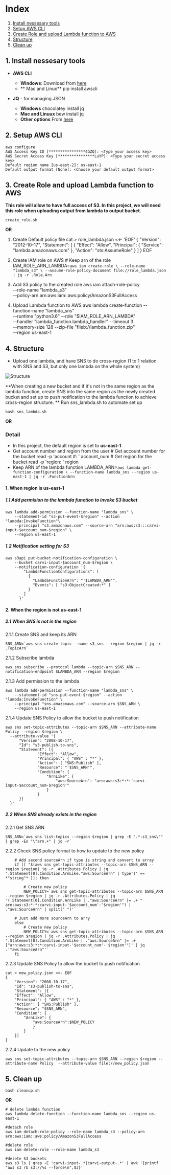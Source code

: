# Index
1. [Install nessesary tools](#1-install-nessesary-tools)
2. [Setup AWS CLI](#2-setup-aws-cli)
3. [Create Role and upload Lambda function to AWS](#3-create-role-and-upload-lambda-function-to-aws)
4. [Structure](#4-structure)
5. [Clean up](#5-clean-up)

## 1. Install nessesary tools
- **AWS CLI**
	- **Windows**: Download from [here](https://aws.amazon.com/cli/ "here")
	- ** Mac and Linux**
			pip install awscli

- **JQ** - for managing JSON
	- **Windows**
			chocolatey install jq
	- **Mac and Linuux**
			bew install jq
	- **Other options**
	From [here](https://stedolan.github.io/jq/download/ "here")

## 2. Setup AWS CLI
	aws configure
	AWS Access Key ID [****************4GZQ]: <Type your access key>
	AWS Secret Access Key [****************LuYP]: <Type your secret access key>
	Default region name [us-east-2]: us-east-1
	Default output format [None]: <Choose your default output format>

## 3. Create Role and upload Lambda function to AWS
**This role will allow to have full access of S3. 
In this project, we will need this role when uploading output from lambda to output bucket.**

	create_role.sh

**OR**

1. Create Default policy file
		cat > role_lambda.json <<- 'EOF'
		{
			"Version": "2012-10-17",
		   	"Statement": [
		    {
		    	"Effect": "Allow",
		       	"Principal": {
		        	"Service": "lambda.amazonaws.com"
		    	},
		    	"Action": "sts:AssumeRole"
		    }
			]
		}
		EOF

2. Create IAM role on AWS
		# Keep arn of the role
		IAM_ROLE_ARN_LAMBDA=`aws iam create-role \
    		--role-name "lambda_s3" \
    		--assume-role-policy-document file://role_lambda.json | jq -r .Role.Arn`

3. Add S3 policy to the created role
		aws iam attach-role-policy \
			--role-name "lambda_s3" \
			--policy-arn arn:aws:iam::aws:policy/AmazonS3FullAccess

4. Upload Lambda function to AWS
		aws lambda create-function --function-name "lambda_sns" \
			--runtime "python3.6" --role "$IAM_ROLE_ARN_LAMBDA" \
			--handler "lambda_function.lambda_handler" --timeout 3 \
			--memory-size 128 --zip-file "fileb://lambda_function.zip" \
			--region us-east-1

## 4. Structure
- Upload one lambda, and have SNS to do cross-region (1 to 1 relation with SNS and S3, but only one lambda on the whole system)

![Structure](https://github.com/Itaru7/AWS-Project/blob/master/sns_lambda.png "Structure")

**When creating a new bucket and if it's not in the same region as the lambda function, create SNS into the same region as the newly created bucket and set up to push notification to the lambda function to achieve cross-region structure.
**
Run sns_lambda.sh to automate set up

	bash sns_lambda.sh

**OR**

### Detail
- In this project, the default region is set to **us-east-1**
- Get account number and region from the user
		# Get account number for the bucket
		read -p 'account #: ' account_num
		# Get region for the bucket
		read -p 'region: ' region
- Keep ARN of the lambda function
		LAMBDA_ARN=`aws lambda get-function-configuration \
					--function-name lambda_sns --region us-east-1 | jq -r .FunctionArn`

#### 1. When region is us-east-1

##### 1.1 Add permision to the lambda function to invoke S3 bucket

	aws lambda add-permission --function-name "lambda_sns" \
		--statement-id "s3-put-event-$region" --action "lambda:InvokeFunction"\
		--principal "s3.amazonaws.com" --source-arn "arn:aws:s3:::carvi-input-$account_num-$region" \
		--region us-east-1

##### 1.2 Notification setting for S3

	aws s3api put-bucket-notification-configuration \
		--bucket carvi-input-$account_num-$region \
		--notification-configuration '{
			"LambdaFunctionConfigurations": [
			  {
			    "LambdaFunctionArn": "'$LAMBDA_ARN'",
			    "Events": [ "s3:ObjectCreated:*" ]
			  }
			]
		  }'


#### 2. When the region is not us-east-1
##### 2.1 When SNS is not in the region
2.1.1 Create SNS and keep its ARN

	SNS_ARN=`aws sns create-topic --name s3_sns --region $region | jq -r .TopicArn`

2.1.2 Subscribe lambda

	aws sns subscribe --protocol lambda --topic-arn $SNS_ARN --notification-endpoint $LAMBDA_ARN --region $region

2.1.3  Add permission to the lambda

	aws lambda add-permission --function-name "lambda_sns" \
		--statement-id "sns-put-event-$region" --action "lambda:InvokeFunction" \
		--principal "sns.amazonaws.com" --source-arn $SNS_ARN \
		--region us-east-1

2.1.4 Update SNS Policy to allow the bucket to push notification

	aws sns set-topic-attributes --topic-arn $SNS_ARN --attribute-name Policy --region $region \
	  --attribute-value '{
	      "Version": "2008-10-17",
	      "Id": "s3-publish-to-sns",
	      "Statement": [{
	              "Effect": "Allow",
	              "Principal": { "AWS" : "*" },
	              "Action": [ "SNS:Publish" ],
	              "Resource": "'$SNS_ARN'",
	              "Condition": {
	                  "ArnLike": {
	                      "aws:SourceArn": "arn:aws:s3:*:*:'carvi-input-$account_num-$region'"
	                  }
	              }
	      }]
	  }'

##### 2.2 When SNS already exists in the region
2.2.1 Get SNS ARN 

	SNS_ARN=`aws sns list-topics --region $region | grep -E ".*:s3_sns\"" | grep -Eo "\"arn.+" | jq -r`

2.2.2 Chcek SNS policy format to how to update to the new policy

		# Add second sourceArn if type is string and convert to array
		if [[ "$(aws sns get-topic-attributes --topic-arn $SNS_ARN --region $region| jq -r .Attributes.Policy | jq '.Statement[0].Condition.ArnLike."aws:SourceArn" | type')" == *"string"* ]]; then

			# Create new policy
			NEW_POLICY=`aws sns get-topic-attributes --topic-arn $SNS_ARN --region $region | jq -r .Attributes.Policy | jq '(.Statement[0].Condition.ArnLike | ."aws:SourceArn" |= .+ " arn:aws:s3:*:*:carvi-input-'$account_num'-'$region'") | ."aws:SourceArn" | split(" ")'`

		# Just add more sourceArn to arry 
		else
			# Create new policy
			NEW_POLICY=`aws sns get-topic-attributes --topic-arn $SNS_ARN --region $region | jq -r .Attributes.Policy | jq '.Statement[0].Condition.ArnLike | ."aws:SourceArn" |= .+["arn:aws:s3:*:*:carvi-input-'$account_num'-'$region'"]' | jq .'"aws:SourceArn"'`
		fi

2.2.3 Update SNS Policy to allow the bucket to push notification 

	cat > new_policy.json <<- EOF
	{
		"Version": "2008-10-17",
		"Id": "s3-publish-to-sns",
		"Statement": [{
		"Effect": "Allow",
		"Principal": { "AWS" : "*" },
		"Action": [ "SNS:Publish" ],
		"Resource": "$SNS_ARN",
		"Condition": {
			"ArnLike": {
				"aws:SourceArn":$NEW_POLICY
				}
			}
		}]
	}

2.2.4 Update to the new policy

	aws sns set-topic-attributes --topic-arn $SNS_ARN --region $region --attribute-name Policy  --attribute-value file://new_policy.json


## 5. Clean up

	bash cleanup.sh

**OR**

	# delete lambda function
	aws lambda delete-function --function-name lambda_sns --region us-east-1
	
	#detach role
	aws iam detach-role-policy --role-name lambda_s3 --policy-arn arn:aws:iam::aws:policy/AmazonS3FullAccess

	#delete role
	aws iam delete-role --role-name lambda_s3

	#delete S3 buckets
	aws s3 ls | grep -E 'carvi-input-.*|carvi-output-.*' | awk '{printf "aws s3 rb s3://%s --force\n",$3}'

